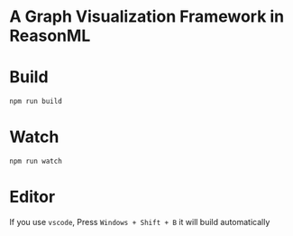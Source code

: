 # A Graph Visualization Framework in ReasonML

# Build
```
npm run build
```

# Watch

```
npm run watch
```


# Editor
If you use `vscode`, Press `Windows + Shift + B` it will build automatically
